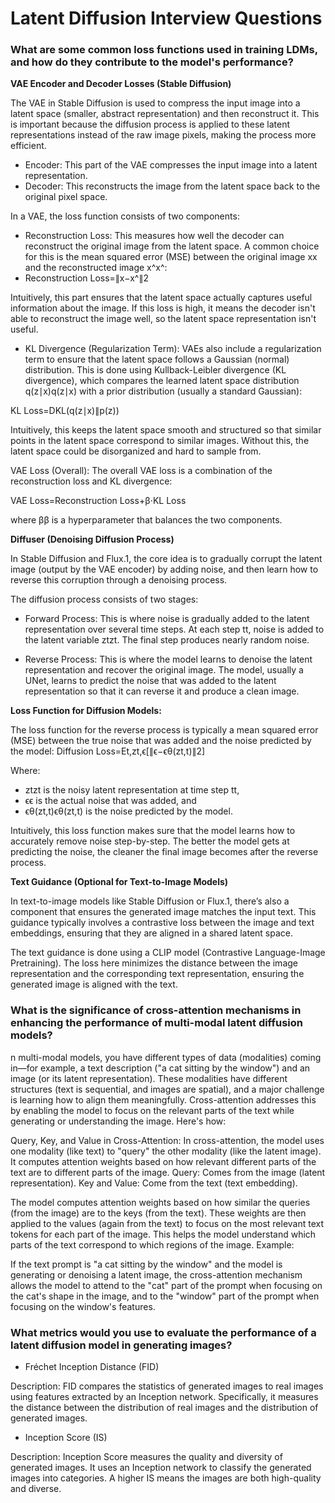 # Latent Diffusion Interview Questions

### What are some common loss functions used in training LDMs, and how do they contribute to the model's performance?

**VAE Encoder and Decoder Losses (Stable Diffusion)**

The VAE in Stable Diffusion is used to compress the input image into a latent space (smaller, abstract representation) and then reconstruct it. This is important because the diffusion process is applied to these latent representations instead of the raw image pixels, making the process more efficient.

- Encoder: This part of the VAE compresses the input image into a latent representation.
- Decoder: This reconstructs the image from the latent space back to the original pixel space.

In a VAE, the loss function consists of two components:

- Reconstruction Loss: This measures how well the decoder can reconstruct the original image from the latent space. A common choice for this is the mean squared error (MSE) between the original image xx and the reconstructed image x^x^:
- Reconstruction Loss=∥x−x^∥2
  

Intuitively, this part ensures that the latent space actually captures useful information about the image. If this loss is high, it means the decoder isn't able to reconstruct the image well, so the latent space representation isn't useful.

- KL Divergence (Regularization Term): VAEs also include a regularization term to ensure that the latent space follows a Gaussian (normal) distribution. This is done using Kullback-Leibler divergence (KL divergence), which compares the learned latent space distribution q(z∣x)q(z∣x) with a prior distribution (usually a standard Gaussian):

KL Loss=DKL(q(z∣x)∥p(z))
  
Intuitively, this keeps the latent space smooth and structured so that similar points in the latent space correspond to similar images. Without this, the latent space could be disorganized and hard to sample from.

VAE Loss (Overall): The overall VAE loss is a combination of the reconstruction loss and KL divergence:

VAE Loss=Reconstruction Loss+β⋅KL Loss
    
where ββ is a hyperparameter that balances the two components.

**Diffuser (Denoising Diffusion Process)**

In Stable Diffusion and Flux.1, the core idea is to gradually corrupt the latent image (output by the VAE encoder) by adding noise, and then learn how to reverse this corruption through a denoising process.

The diffusion process consists of two stages:

- Forward Process: This is where noise is gradually added to the latent representation over several time steps. At each step tt, noise is added to the latent variable ztzt​. The final step produces nearly random noise.

- Reverse Process: This is where the model learns to denoise the latent representation and recover the original image. The model, usually a UNet, learns to predict the noise that was added to the latent representation so that it can reverse it and produce a clean image.

**Loss Function for Diffusion Models:**

The loss function for the reverse process is typically a mean squared error (MSE) between the true noise that was added and the noise predicted by the model:
Diffusion Loss=Et,zt,ϵ[∥ϵ−ϵθ(zt,t)∥2]

Where:
- ztzt​ is the noisy latent representation at time step tt,
- ϵϵ is the actual noise that was added, and
- ϵθ(zt,t)ϵθ​(zt​,t) is the noise predicted by the model.

Intuitively, this loss function makes sure that the model learns how to accurately remove noise step-by-step. The better the model gets at predicting the noise, the cleaner the final image becomes after the reverse process.

**Text Guidance (Optional for Text-to-Image Models)**

In text-to-image models like Stable Diffusion or Flux.1, there’s also a component that ensures the generated image matches the input text. This guidance typically involves a contrastive loss between the image and text embeddings, ensuring that they are aligned in a shared latent space.

The text guidance is done using a CLIP model (Contrastive Language-Image Pretraining). The loss here minimizes the distance between the image representation and the corresponding text representation, ensuring the generated image is aligned with the text.

### What is the significance of cross-attention mechanisms in enhancing the performance of multi-modal latent diffusion models?

n multi-modal models, you have different types of data (modalities) coming in—for example, a text description ("a cat sitting by the window") and an image (or its latent representation). These modalities have different structures (text is sequential, and images are spatial), and a major challenge is learning how to align them meaningfully.
Cross-attention addresses this by enabling the model to focus on the relevant parts of the text while generating or understanding the image. Here's how:

Query, Key, and Value in Cross-Attention: In cross-attention, the model uses one modality (like text) to "query" the other modality (like the latent image). It computes attention weights based on how relevant different parts of the text are to different parts of the image.
Query: Comes from the image (latent representation).
Key and Value: Come from the text (text embedding).

The model computes attention weights based on how similar the queries (from the image) are to the keys (from the text). These weights are then applied to the values (again from the text) to focus on the most relevant text tokens for each part of the image. This helps the model understand which parts of the text correspond to which regions of the image.
Example:

If the text prompt is "a cat sitting by the window" and the model is generating or denoising a latent image, the cross-attention mechanism allows the model to attend to the "cat" part of the prompt when focusing on the cat's shape in the image, and to the "window" part of the prompt when focusing on the window's features.

### What metrics would you use to evaluate the performance of a latent diffusion model in generating images?

- Fréchet Inception Distance (FID)

Description: FID compares the statistics of generated images to real images using features extracted by an Inception network. Specifically, it measures the distance between the distribution of real images and the distribution of generated images.

- Inception Score (IS)

Description: Inception Score measures the quality and diversity of generated images. It uses an Inception network to classify the generated images into categories. A higher IS means the images are both high-quality and diverse.


